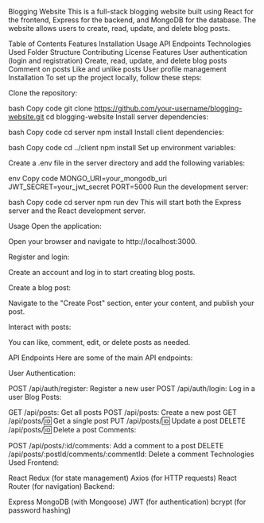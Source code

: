 Blogging Website
This is a full-stack blogging website built using React for the frontend, Express for the backend, and MongoDB for the database. The website allows users to create, read, update, and delete blog posts.

Table of Contents
Features
Installation
Usage
API Endpoints
Technologies Used
Folder Structure
Contributing
License
Features
User authentication (login and registration)
Create, read, update, and delete blog posts
Comment on posts
Like and unlike posts
User profile management
Installation
To set up the project locally, follow these steps:

Clone the repository:

bash
Copy code
git clone https://github.com/your-username/blogging-website.git
cd blogging-website
Install server dependencies:

bash
Copy code
cd server
npm install
Install client dependencies:

bash
Copy code
cd ../client
npm install
Set up environment variables:

Create a .env file in the server directory and add the following variables:

env
Copy code
MONGO_URI=your_mongodb_uri
JWT_SECRET=your_jwt_secret
PORT=5000
Run the development server:

bash
Copy code
cd server
npm run dev
This will start both the Express server and the React development server.

Usage
Open the application:

Open your browser and navigate to http://localhost:3000.

Register and login:

Create an account and log in to start creating blog posts.

Create a blog post:

Navigate to the "Create Post" section, enter your content, and publish your post.

Interact with posts:

You can like, comment, edit, or delete posts as needed.

API Endpoints
Here are some of the main API endpoints:

User Authentication:

POST /api/auth/register: Register a new user
POST /api/auth/login: Log in a user
Blog Posts:

GET /api/posts: Get all posts
POST /api/posts: Create a new post
GET /api/posts/:id: Get a single post
PUT /api/posts/:id: Update a post
DELETE /api/posts/:id: Delete a post
Comments:

POST /api/posts/:id/comments: Add a comment to a post
DELETE /api/posts/:postId/comments/:commentId: Delete a comment
Technologies Used
Frontend:

React
Redux (for state management)
Axios (for HTTP requests)
React Router (for navigation)
Backend:

Express
MongoDB (with Mongoose)
JWT (for authentication)
bcrypt (for password hashing)
